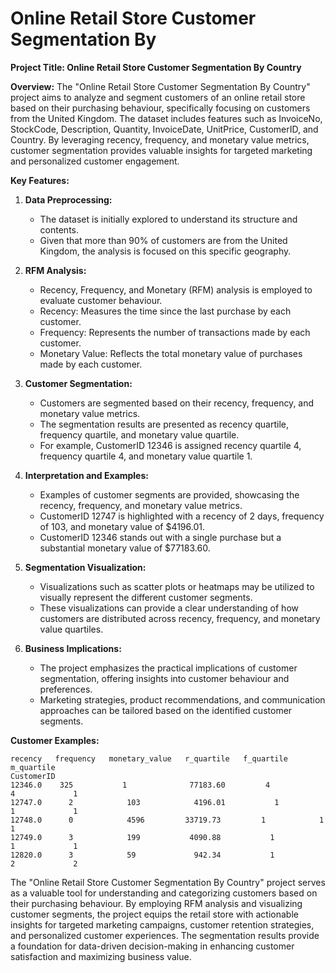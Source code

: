 # Online Retail Store Customer Segmentation By 

**Project Title: Online Retail Store Customer Segmentation By Country**

**Overview:**
The "Online Retail Store Customer Segmentation By Country" project aims to analyze and segment customers of an online retail store based on their purchasing behaviour, specifically focusing on customers from the United Kingdom. The dataset includes features such as InvoiceNo, StockCode, Description, Quantity, InvoiceDate, UnitPrice, CustomerID, and Country. By leveraging recency, frequency, and monetary value metrics, customer segmentation provides valuable insights for targeted marketing and personalized customer engagement.

**Key Features:**

1. **Data Preprocessing:**
   - The dataset is initially explored to understand its structure and contents.
   - Given that more than 90% of customers are from the United Kingdom, the analysis is focused on this specific geography.

2. **RFM Analysis:**
   - Recency, Frequency, and Monetary (RFM) analysis is employed to evaluate customer behaviour.
   - Recency: Measures the time since the last purchase by each customer.
   - Frequency: Represents the number of transactions made by each customer.
   - Monetary Value: Reflects the total monetary value of purchases made by each customer.

3. **Customer Segmentation:**
   - Customers are segmented based on their recency, frequency, and monetary value metrics.
   - The segmentation results are presented as recency quartile, frequency quartile, and monetary value quartile.
   - For example, CustomerID 12346 is assigned recency quartile 4, frequency quartile 4, and monetary value quartile 1.

4. **Interpretation and Examples:**
   - Examples of customer segments are provided, showcasing the recency, frequency, and monetary value metrics.
   - CustomerID 12747 is highlighted with a recency of 2 days, frequency of 103, and monetary value of $4196.01.
   - CustomerID 12346 stands out with a single purchase but a substantial monetary value of $77183.60.

5. **Segmentation Visualization:**
   - Visualizations such as scatter plots or heatmaps may be utilized to visually represent the different customer segments.
   - These visualizations can provide a clear understanding of how customers are distributed across recency, frequency, and monetary value quartiles.

6. **Business Implications:**
   - The project emphasizes the practical implications of customer segmentation, offering insights into customer behaviour and preferences.
   - Marketing strategies, product recommendations, and communication approaches can be tailored based on the identified customer segments.

**Customer Examples:**
```
recency   frequency   monetary_value   r_quartile   f_quartile   m_quartile
CustomerID
12346.0    325           1              77183.60         4            4             1
12747.0      2            103            4196.01           1            1             1
12748.0      0            4596         33719.73         1            1             1
12749.0      3            199           4090.88           1            1             1
12820.0      3            59             942.34           1            2             2
```

The "Online Retail Store Customer Segmentation By Country" project serves as a valuable tool for understanding and categorizing customers based on their purchasing behaviour. By employing RFM analysis and visualizing customer segments, the project equips the retail store with actionable insights for targeted marketing campaigns, customer retention strategies, and personalized customer experiences. The segmentation results provide a foundation for data-driven decision-making in enhancing customer satisfaction and maximizing business value.
